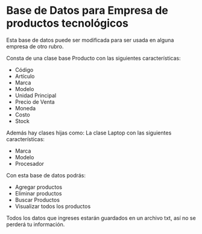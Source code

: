 
# Base de Datos para Empresa de productos tecnológicos
Esta base de datos puede ser modificada para ser usada en alguna empresa de otro rubro.

Consta de una clase base Producto con las siguientes características:
- Código
- Artículo
- Marca
- Modelo
- Unidad Principal
- Precio de Venta
- Moneda
- Costo
- Stock

Además hay clases hijas como:
La clase Laptop con las siguientes características:
- Marca
- Modelo
- Procesador

Con esta base de datos podrás:
- Agregar productos
- Eliminar productos
- Buscar Productos
- Visualizar todos los productos

Todos los datos que ingreses estarán guardados en un archivo txt, así no se perderá tu información.
